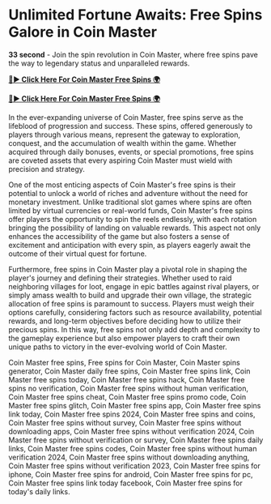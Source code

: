 # Unlimited Fortune Awaits: Free Spins Galore in Coin Master
**33 second** - Join the spin revolution in Coin Master, where free spins pave the way to legendary status and unparalleled rewards.


[**🔴► Click Here For Coin Master Free Spins 🌍**](https://jimaddadel.github.io/Coin)

[**🔴► Click Here For Coin Master Free Spins 🌍**](https://jimaddadel.github.io/Coin)
 
In the ever-expanding universe of Coin Master, free spins serve as the lifeblood of progression and success. These spins, offered generously to players through various means, represent the gateway to exploration, conquest, and the accumulation of wealth within the game. Whether acquired through daily bonuses, events, or special promotions, free spins are coveted assets that every aspiring Coin Master must wield with precision and strategy.

One of the most enticing aspects of Coin Master's free spins is their potential to unlock a world of riches and adventure without the need for monetary investment. Unlike traditional slot games where spins are often limited by virtual currencies or real-world funds, Coin Master's free spins offer players the opportunity to spin the reels endlessly, with each rotation bringing the possibility of landing on valuable rewards. This aspect not only enhances the accessibility of the game but also fosters a sense of excitement and anticipation with every spin, as players eagerly await the outcome of their virtual quest for fortune.

Furthermore, free spins in Coin Master play a pivotal role in shaping the player's journey and defining their strategies. Whether used to raid neighboring villages for loot, engage in epic battles against rival players, or simply amass wealth to build and upgrade their own village, the strategic allocation of free spins is paramount to success. Players must weigh their options carefully, considering factors such as resource availability, potential rewards, and long-term objectives before deciding how to utilize their precious spins. In this way, free spins not only add depth and complexity to the gameplay experience but also empower players to craft their own unique paths to victory in the ever-evolving world of Coin Master.

Coin Master free spins, Free spins for Coin Master, Coin Master spins generator, Coin Master daily free spins, Coin Master free spins link, Coin Master free spins today, Coin Master free spins hack, Coin Master free spins no verification, Coin Master free spins without human verification, Coin Master free spins cheat, Coin Master free spins promo code, Coin Master free spins glitch, Coin Master free spins app, Coin Master free spins link today, Coin Master free spins 2024, Coin Master free spins and coins, Coin Master free spins without survey, Coin Master free spins without downloading apps, Coin Master free spins without verification 2024, Coin Master free spins without verification or survey, Coin Master free spins daily links, Coin Master free spins codes, Coin Master free spins without human verification 2024, Coin Master free spins without downloading anything, Coin Master free spins without verification 2023, Coin Master free spins for iphone, Coin Master free spins for android, Coin Master free spins for pc, Coin Master free spins link today facebook, Coin Master free spins for today's daily links.
